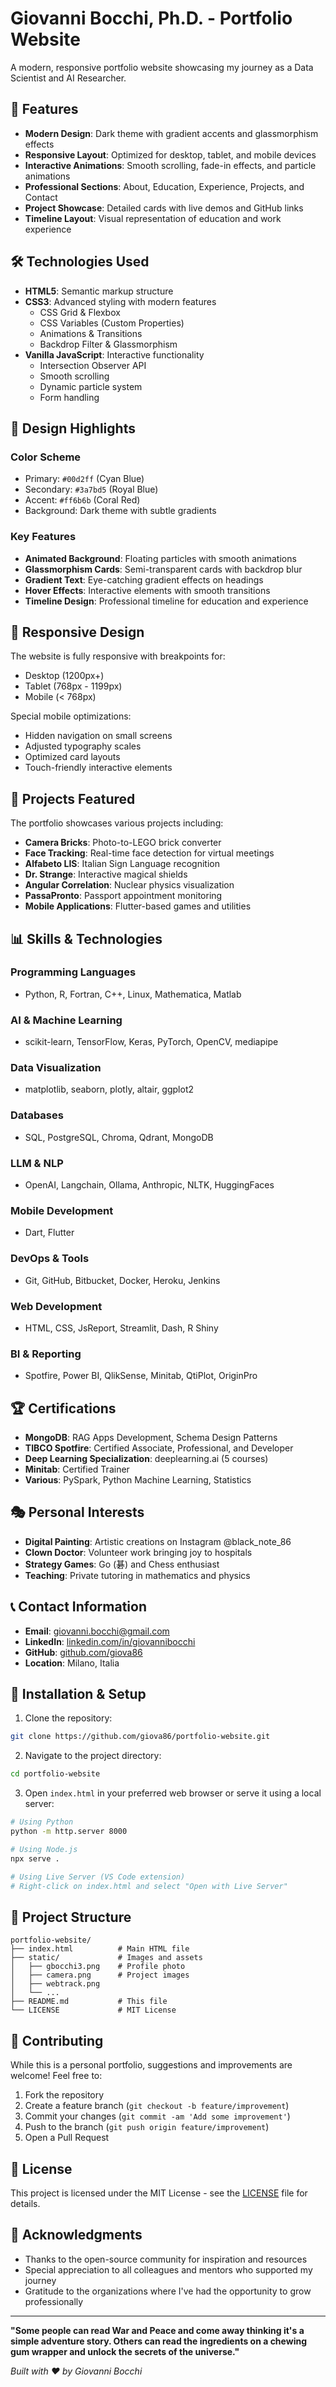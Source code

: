 # Giovanni Bocchi, Ph.D. - Portfolio Website

A modern, responsive portfolio website showcasing my journey as a Data Scientist and AI Researcher.

## 🌟 Features

- **Modern Design**: Dark theme with gradient accents and glassmorphism effects
- **Responsive Layout**: Optimized for desktop, tablet, and mobile devices
- **Interactive Animations**: Smooth scrolling, fade-in effects, and particle animations
- **Professional Sections**: About, Education, Experience, Projects, and Contact
- **Project Showcase**: Detailed cards with live demos and GitHub links
- **Timeline Layout**: Visual representation of education and work experience

## 🛠️ Technologies Used

- **HTML5**: Semantic markup structure
- **CSS3**: Advanced styling with modern features
  - CSS Grid & Flexbox
  - CSS Variables (Custom Properties)
  - Animations & Transitions
  - Backdrop Filter & Glassmorphism
- **Vanilla JavaScript**: Interactive functionality
  - Intersection Observer API
  - Smooth scrolling
  - Dynamic particle system
  - Form handling

## 🎨 Design Highlights

### Color Scheme
- Primary: `#00d2ff` (Cyan Blue)
- Secondary: `#3a7bd5` (Royal Blue)
- Accent: `#ff6b6b` (Coral Red)
- Background: Dark theme with subtle gradients

### Key Features
- **Animated Background**: Floating particles with smooth animations
- **Glassmorphism Cards**: Semi-transparent cards with backdrop blur
- **Gradient Text**: Eye-catching gradient effects on headings
- **Hover Effects**: Interactive elements with smooth transitions
- **Timeline Design**: Professional timeline for education and experience

## 📱 Responsive Design

The website is fully responsive with breakpoints for:
- Desktop (1200px+)
- Tablet (768px - 1199px)
- Mobile (< 768px)

Special mobile optimizations:
- Hidden navigation on small screens
- Adjusted typography scales
- Optimized card layouts
- Touch-friendly interactive elements

## 🚀 Projects Featured

The portfolio showcases various projects including:

- **Camera Bricks**: Photo-to-LEGO brick converter
- **Face Tracking**: Real-time face detection for virtual meetings
- **Alfabeto LIS**: Italian Sign Language recognition
- **Dr. Strange**: Interactive magical shields
- **Angular Correlation**: Nuclear physics visualization
- **PassaPronto**: Passport appointment monitoring
- **Mobile Applications**: Flutter-based games and utilities

## 📊 Skills & Technologies

### Programming Languages
- Python, R, Fortran, C++, Linux, Mathematica, Matlab

### AI & Machine Learning
- scikit-learn, TensorFlow, Keras, PyTorch, OpenCV, mediapipe

### Data Visualization
- matplotlib, seaborn, plotly, altair, ggplot2

### Databases
- SQL, PostgreSQL, Chroma, Qdrant, MongoDB

### LLM & NLP
- OpenAI, Langchain, Ollama, Anthropic, NLTK, HuggingFaces

### Mobile Development
- Dart, Flutter

### DevOps & Tools
- Git, GitHub, Bitbucket, Docker, Heroku, Jenkins

### Web Development
- HTML, CSS, JsReport, Streamlit, Dash, R Shiny

### BI & Reporting
- Spotfire, Power BI, QlikSense, Minitab, QtiPlot, OriginPro

## 🏆 Certifications

- **MongoDB**: RAG Apps Development, Schema Design Patterns
- **TIBCO Spotfire**: Certified Associate, Professional, and Developer
- **Deep Learning Specialization**: deeplearning.ai (5 courses)
- **Minitab**: Certified Trainer
- **Various**: PySpark, Python Machine Learning, Statistics

## 🎭 Personal Interests

- **Digital Painting**: Artistic creations on Instagram @black_note_86
- **Clown Doctor**: Volunteer work bringing joy to hospitals
- **Strategy Games**: Go (碁) and Chess enthusiast
- **Teaching**: Private tutoring in mathematics and physics

## 📞 Contact Information

- **Email**: giovanni.bocchi@gmail.com
- **LinkedIn**: [linkedin.com/in/giovannibocchi](https://linkedin.com/in/giovannibocchi)
- **GitHub**: [github.com/giova86](https://github.com/giova86)
- **Location**: Milano, Italia

## 🔧 Installation & Setup

1. Clone the repository:
```bash
git clone https://github.com/giova86/portfolio-website.git
```

2. Navigate to the project directory:
```bash
cd portfolio-website
```

3. Open `index.html` in your preferred web browser or serve it using a local server:
```bash
# Using Python
python -m http.server 8000

# Using Node.js
npx serve .

# Using Live Server (VS Code extension)
# Right-click on index.html and select "Open with Live Server"
```

## 📁 Project Structure

```
portfolio-website/
├── index.html          # Main HTML file
├── static/             # Images and assets
│   ├── gbocchi3.png    # Profile photo
│   ├── camera.png      # Project images
│   ├── webtrack.png
│   └── ...
├── README.md           # This file
└── LICENSE             # MIT License
```

## 🤝 Contributing

While this is a personal portfolio, suggestions and improvements are welcome! Feel free to:

1. Fork the repository
2. Create a feature branch (`git checkout -b feature/improvement`)
3. Commit your changes (`git commit -am 'Add some improvement'`)
4. Push to the branch (`git push origin feature/improvement`)
5. Open a Pull Request

## 📝 License

This project is licensed under the MIT License - see the [LICENSE](LICENSE) file for details.

## 🙏 Acknowledgments

- Thanks to the open-source community for inspiration and resources
- Special appreciation to all colleagues and mentors who supported my journey
- Gratitude to the organizations where I've had the opportunity to grow professionally

---

**"Some people can read War and Peace and come away thinking it's a simple adventure story. Others can read the ingredients on a chewing gum wrapper and unlock the secrets of the universe."**

*Built with ❤️ by Giovanni Bocchi*

